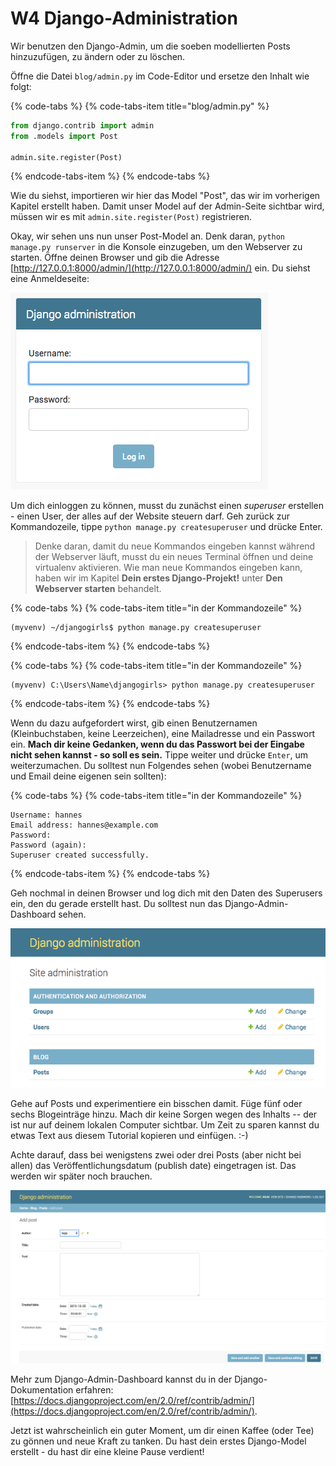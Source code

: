 # W4 Django-Administration

Wir benutzen den Django-Admin, um die soeben modellierten Posts hinzuzufügen, zu ändern oder zu löschen.

Öffne die Datei `blog/admin.py` im Code-Editor und ersetze den Inhalt wie folgt:

{% code-tabs %}
{% code-tabs-item title="blog/admin.py" %}
```python
from django.contrib import admin
from .models import Post

admin.site.register(Post)
```
{% endcode-tabs-item %}
{% endcode-tabs %}

Wie du siehst, importieren wir hier das Model "Post", das wir im vorherigen Kapitel erstellt haben. Damit unser Model auf der Admin-Seite sichtbar wird, müssen wir es mit `admin.site.register(Post)` registrieren.

Okay, wir sehen uns nun unser Post-Model an. Denk daran, `python manage.py runserver` in die Konsole einzugeben, um den Webserver zu starten. Öffne deinen Browser und gib die Adresse [http://127.0.0.1:8000/admin/](http://127.0.0.1:8000/admin/) ein. Du siehst eine Anmeldeseite:

![Login Seite](.gitbook/assets/login_page2.png)

Um dich einloggen zu können, musst du zunächst einen _superuser_ erstellen - einen User, der alles auf der Website steuern darf. Geh zurück zur Kommandozeile, tippe `python manage.py createsuperuser` und drücke Enter.

> Denke daran, damit du neue Kommandos eingeben kannst während der Webserver läuft, musst du ein neues Terminal öffnen und deine virtualenv aktivieren. Wie man neue Kommandos eingeben kann, haben wir im Kapitel **Dein erstes Django-Projekt!** unter **Den Webserver starten** behandelt.

{% code-tabs %}
{% code-tabs-item title="in der Kommandozeile" %}
```text
(myvenv) ~/djangogirls$ python manage.py createsuperuser
```
{% endcode-tabs-item %}
{% endcode-tabs %}

{% code-tabs %}
{% code-tabs-item title="in der Kommandozeile" %}
```text
(myvenv) C:\Users\Name\djangogirls> python manage.py createsuperuser
```
{% endcode-tabs-item %}
{% endcode-tabs %}

Wenn du dazu aufgefordert wirst, gib einen Benutzernamen \(Kleinbuchstaben, keine Leerzeichen\), eine Mailadresse und ein Passwort ein. **Mach dir keine Gedanken, wenn du das Passwort bei der Eingabe nicht sehen kannst - so soll es sein.** Tippe weiter und drücke `Enter`, um weiterzumachen. Du solltest nun Folgendes sehen \(wobei Benutzername und Email deine eigenen sein sollten\):

{% code-tabs %}
{% code-tabs-item title="in der Kommandozeile" %}
```text
Username: hannes
Email address: hannes@example.com
Password:
Password (again):
Superuser created successfully.
```
{% endcode-tabs-item %}
{% endcode-tabs %}

Geh nochmal in deinen Browser und log dich mit den Daten des Superusers ein, den du gerade erstellt hast. Du solltest nun das Django-Admin-Dashboard sehen.

![&quot;Django Admin&quot;-Weboberfl&#xE4;che](.gitbook/assets/django_admin3.png)

Gehe auf Posts und experimentiere ein bisschen damit. Füge fünf oder sechs Blogeinträge hinzu. Mach dir keine Sorgen wegen des Inhalts -- der ist nur auf deinem lokalen Computer sichtbar. Um Zeit zu sparen kannst du etwas Text aus diesem Tutorial kopieren und einfügen. :-\)

Achte darauf, dass bei wenigstens zwei oder drei Posts \(aber nicht bei allen\) das Veröffentlichungsdatum \(publish date\) eingetragen ist. Das werden wir später noch brauchen.

![&quot;Django Admin&quot;-Weboberfl&#xE4;che](.gitbook/assets/edit_post3.png)

Mehr zum Django-Admin-Dashboard kannst du in der Django-Dokumentation erfahren: [https://docs.djangoproject.com/en/2.0/ref/contrib/admin/](https://docs.djangoproject.com/en/2.0/ref/contrib/admin/).

Jetzt ist wahrscheinlich ein guter Moment, um dir einen Kaffee \(oder Tee\) zu gönnen und neue Kraft zu tanken. Du hast dein erstes Django-Model erstellt - du hast dir eine kleine Pause verdient!

